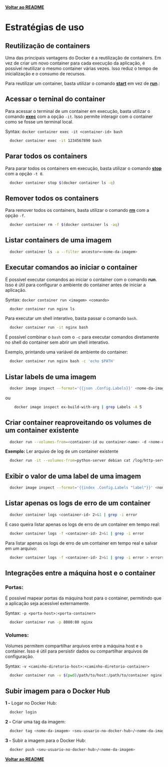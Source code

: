 [**Voltar ao README**](README.md)

# Estratégias de uso

## **Reutilização de containers**
Uma das principais vantagens do Docker é a reutilização de containers. Em vez de criar um novo container para cada execução da aplicação, é possível reutilizar o mesmo container várias vezes. Isso reduz o tempo de inicialização e o consumo de recursos.

Para reutilizar um container, basta utilizar o comando [**start**](docker-commands.md#start) em vez de [**run**](docker-commands.md#run).:

## **Acessar o terninal do container**
Para acessar o terminal de um container em execução, basta utilizar o comando [**exec**](docker-commands.md#exec) com a opção `-it`. Isso permite interagir com o container como se fosse um terminal local.

Syntax: `docker container exec -it <container-id> bash`

```bash
  docker container exec -it 1234567890 bash
```

## **Parar todos os containers**

Para parar todos os containers em execução, basta utilizar o comando [**stop**](docker-commands.md#stop) com a opção `-t 0`.

```bash
  docker container stop $(docker container ls -q)
```

## **Remover todos os containers**

Para remover todos os containers, basta utilizar o comando [**rm**](docker-commands.md#rm) com a opção `-f`.

```bash
  docker container rm -f $(docker container ls -aq)
```

## **Listar containers de uma imagem**

```bash
  docker container ls -a --filter ancestor=<nome-da-imagem>
```

## **Executar comandos ao iniciar o container**

É possível executar comandos ao iniciar o container com o comando **run**. Isso é útil para configurar o ambiente do container antes de iniciar a aplicação.

Syntax: `docker container run <imagem> <comando>`

```bash
  docker container run nginx ls
```

Para executar um shell interativo, basta passar o comando `bash`.

```bash
  docker container run -it nginx bash
```

É possível combinar o `bash` com o `-c` para executar comandos diretamente no shell do container sem abrir um shell interativo.

Exemplo, printando uma variável de ambiente do container:

```bash
  docker container run nginx bash -c 'echo $PATH'
```

## **Listar labels de uma imagem**

```bash
  docker image inspect --format='{{json .Config.Labels}}' <nome-da-imagem>
```

ou

```bash
    docker image inspect ex-build-with-arg | grep Labels -A 5
```

## **Criar container reaproveitando os volumes de um container existente**

```bash
  docker run --volumes-from=<container-id ou container-name> -d <nome-da-imagem>
```
**Exemplo:** Ler arquivo de log de um container existente

```bash
  docker run -it --volumes-from=python-server debian cat /log/http-server.log
```


## **Exibir o valor de uma label de uma imagem**

```bash
  docker image inspect --format='{{index .Config.Labels "label"}}' <nome-da-imagem>
```

## Listar apenas os logs de erro de um container

```bash
  docker container logs <container-id> 2>&1 | grep -i error
```

E caso queira listar apenas os logs de erro de um container em tempo real:

```bash
  docker container logs -f <container-id> 2>&1 | grep -i error
```

Para listar apenas os logs de erro de um container em tempo real e salvar em um arquivo:

```bash
  docker container logs -f <container-id> 2>&1 | grep -i error > errors.log
```




## **Integrações entre a máquina host e o container**

### **Portas**: 
É possível mapear portas da máquina host para o container, permitindo que a aplicação seja acessível externamente.

Syntax: `-p <porta-host>:<porta-container>`

```bash
  docker container run -p 8080:80 nginx
```

### **Volumes**: 
Volumes permitem compartilhar arquivos entre a máquina host e o container. Isso é útil para persistir dados ou compartilhar arquivos de configuração.

Syntax: `-v <caminho-diretorio-host>:<caminho-diretorio-container>`

```bash
  docker container run -v $(pwd)/path/to/host:/path/to/container nginx
```

## **Subir imagem para o Docker Hub**

**1 -** Logar no Docker Hub:

```bash
  docker login
```

**2 -** Criar uma tag da imagem:

```bash
  docker tag <nome-da-imagem> <seu-usuario-no-docker-hub>/<nome-da-imagem>
```

**3 -** Subir a imagem para o Docker Hub:

```bash
  docker push <seu-usuario-no-docker-hub>/<nome-da-imagem>
```

[**Voltar ao README**](README.md)